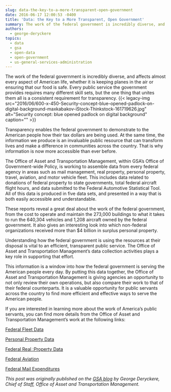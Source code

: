 ```yaml
---
slug: data-the-key-to-a-more-transparent-open-government
date: 2016-06-17 12:00:53 -0400
title: 'Data: the Key to a More Transparent, Open Government'
summary: The work of the federal government is incredibly diverse, and affects almost every aspect of American life, whether it is keeping planes in the air or ensuring that our food is safe. Every public service the government provides requires many different skill sets, but the one thing that unites them all is a consistent requirement
authors:
  - george-deryckere
topics:
  - data
  - gsa
  - open-data
  - open-government
  - us-general-services-administration
---
```


The work of the federal government is incredibly diverse, and affects almost every aspect of American life, whether it is keeping planes in the air or ensuring that our food is safe. Every public service the government provides requires many different skill sets, but the one thing that unites them all is a consistent requirement for transparency. {{< legacy-img src="2016/06/600-x-450-Security-concept-blue-opened-padlock-on-digital-background-maxkabakov-iStock-Thinkstock-161719626.jpg" alt="Security concept: blue opened padlock on digital background" caption="" >}} 

Transparency enables the federal government to demonstrate to the American people how their tax dollars are being used. At the same time, the information we produce is an invaluable public resource that can transform lives and make a difference in communities across the country. That is why information is now more accessible than ever before.

The Office of Asset and Transportation Management, within GSA’s Office of Government-wide Policy, is working to assemble data from every federal agency in areas such as mail management, real property, personal property, travel, aviation, and motor vehicle fleet. This includes data related to donations of federal property to state governments, total federal aircraft flight hours, and data submitted to the Federal Automotive Statistical Tool. All of this data is produced in five data sets, and presented in a way that is both easily accessible and understandable.

These reports reveal a great deal about the work of the federal government, from the cost to operate and maintain the 273,000 buildings to what it takes to run the 640,304 vehicles and 1,208 aircraft owned  by the federal government. It also gives an interesting look into which non-federal organizations received more than $4 billion in surplus personal property.

Understanding how the federal government is using the resources at their disposal is vital to an efficient, transparent public service. The Office of Asset and Transportation Management’s data collection activities plays a key role in supporting that effort.

This information is a window into how the federal government is serving the American people every day. By putting this data together, the Office of Asset and Transportation Management is giving agencies an opportunity to not only review their own operations, but also compare their work to that of their federal counterparts. It is a valuable opportunity for public servants across the country to find more efficient and effective ways to serve the American people.

If you are interested in learning more about the work of America’s public servants, you can find more details from the Office of Asset and Transportation Management’s work at the following links:

[Federal Fleet Data](http://www.gsa.gov/portal/content/102943)
  
[Personal Property Data](http://www.gsa.gov/portal/content/103324)
  
[Federal Real :Property Data](http://www.gsa.gov/portal/content/102880)
  
[Federal Aviation](http://www.gsa.gov/portal/content/104076)
  
[Federal Mail Expenditures](http://www.gsa.gov/portal/content/235245)

_This post was originally published on the [GSA blog](http://gsablogs.gsa.gov/gsablog/) by George Deryckere, Chief of Staff, Office of Asset and Transportation Management._
